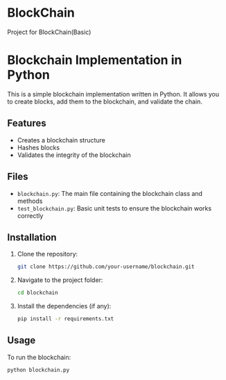 # BlockChain
Project for BlockChain(Basic)


# Blockchain Implementation in Python

This is a simple blockchain implementation written in Python. It allows you to create blocks, add them to the blockchain, and validate the chain.

## Features

- Creates a blockchain structure
- Hashes blocks
- Validates the integrity of the blockchain

## Files

- `blockchain.py`: The main file containing the blockchain class and methods
- `test_blockchain.py`: Basic unit tests to ensure the blockchain works correctly

## Installation

1. Clone the repository:
    ```bash
    git clone https://github.com/your-username/blockchain.git
    ```

2. Navigate to the project folder:
    ```bash
    cd blockchain
    ```

3. Install the dependencies (if any):
    ```bash
    pip install -r requirements.txt
    ```

## Usage

To run the blockchain:
```bash
python blockchain.py
